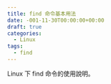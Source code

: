 ```yaml
---
title: find 命令基本用法
date: -001-11-30T00:00:00+00:00
draft: true
categories:
  - Linux
tags:
  - find
---
```


Linux 下 find 命令的使用說明。

<!--more-->
